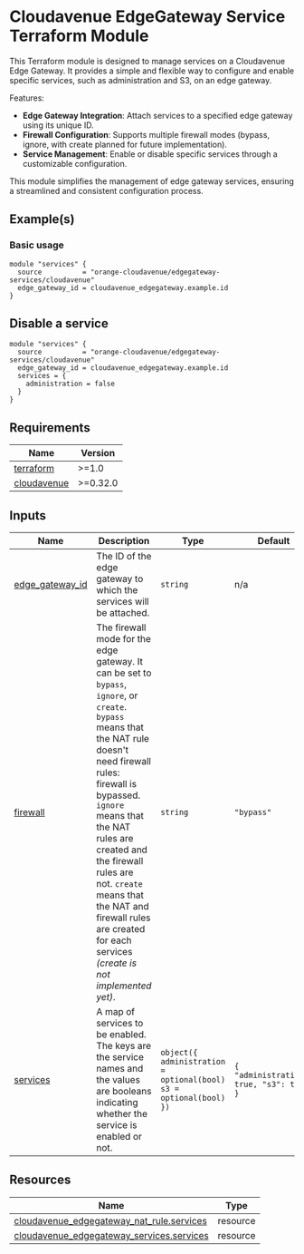 <!-- BEGIN_TF_DOCS -->


# Cloudavenue EdgeGateway Service Terraform Module

This Terraform module is designed to manage services on a Cloudavenue Edge Gateway. It provides a simple and flexible way to configure and enable specific services, such as administration and S3, on an edge gateway.

Features:
 - **Edge Gateway Integration**: Attach services to a specified edge gateway using its unique ID.
 - **Firewall Configuration**: Supports multiple firewall modes (bypass, ignore, with create planned for future implementation).
 - **Service Management**: Enable or disable specific services through a customizable configuration.

This module simplifies the management of edge gateway services, ensuring a streamlined and consistent configuration process.

## Example(s)

### Basic usage
```hcl
module "services" {
  source          = "orange-cloudavenue/edgegateway-services/cloudavenue"
  edge_gateway_id = cloudavenue_edgegateway.example.id
}
```

## Disable a service
```hcl
module "services" {
  source          = "orange-cloudavenue/edgegateway-services/cloudavenue"
  edge_gateway_id = cloudavenue_edgegateway.example.id
  services = {
    administration = false
  }
}

```

## Requirements

| Name | Version |
|------|---------|
| <a name="requirement_terraform"></a> [terraform](#requirement\_terraform) | >=1.0 |
| <a name="requirement_cloudavenue"></a> [cloudavenue](#requirement\_cloudavenue) | >=0.32.0 |

## Inputs

| Name | Description | Type | Default | Required |
|------|-------------|------|---------|:--------:|
| <a name="input_edge_gateway_id"></a> [edge\_gateway\_id](#input\_edge\_gateway\_id) | The ID of the edge gateway to which the services will be attached. | `string` | n/a | yes |
| <a name="input_firewall"></a> [firewall](#input\_firewall) | The firewall mode for the edge gateway. It can be set to `bypass`, `ignore`, or `create`. `bypass` means that the NAT rule doesn't need firewall rules: firewall is bypassed. `ignore` means that the NAT rules are created and the firewall rules are not. `create` means that the NAT and firewall rules are created for each services *(create is not implemented yet)*. | `string` | `"bypass"` | no |
| <a name="input_services"></a> [services](#input\_services) | A map of services to be enabled. The keys are the service names and the values are booleans indicating whether the service is enabled or not. | ```object({ administration = optional(bool) s3 = optional(bool) })``` | ```{ "administration": true, "s3": true }``` | no |

## Resources

| Name | Type |
|------|------|
| [cloudavenue_edgegateway_nat_rule.services](https://registry.terraform.io/providers/orange-cloudavenue/cloudavenue/latest/docs/resources/edgegateway_nat_rule) | resource |
| [cloudavenue_edgegateway_services.services](https://registry.terraform.io/providers/orange-cloudavenue/cloudavenue/latest/docs/resources/edgegateway_services) | resource |
<!-- END_TF_DOCS -->